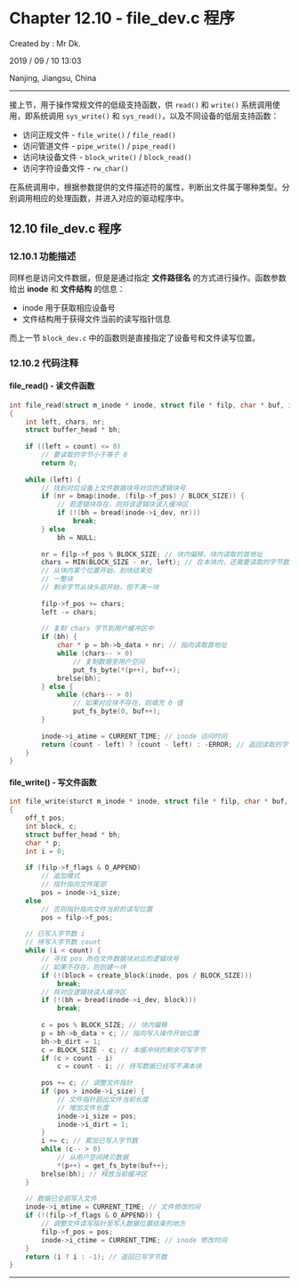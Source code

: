 # Chapter 12.10 - file_dev.c 程序

Created by : Mr Dk.

2019 / 09 / 10 13:03

Nanjing, Jiangsu, China

---

接上节，用于操作常规文件的低级支持函数，供 `read()` 和 `write()` 系统调用使用，即系统调用 `sys_write()` 和 `sys_read()`，以及不同设备的低层支持函数：

* 访问正规文件 - `file_write()` / `file_read()`
* 访问管道文件 - `pipe_write()` / `pipe_read()`
* 访问块设备文件 - `block_write()` / `block_read()`
* 访问字符设备文件 - `rw_char()`

在系统调用中，根据参数提供的文件描述符的属性，判断出文件属于哪种类型。分别调用相应的处理函数，并进入对应的驱动程序中。

## 12.10 file_dev.c 程序

### 12.10.1 功能描述

同样也是访问文件数据，但是是通过指定 **文件路径名** 的方式进行操作。函数参数给出 **inode** 和 **文件结构** 的信息：

* inode 用于获取相应设备号
* 文件结构用于获得文件当前的读写指针信息

而上一节 `block_dev.c` 中的函数则是直接指定了设备号和文件读写位置。

### 12.10.2 代码注释

#### file_read() - 读文件函数

```c
int file_read(struct m_inode * inode, struct file * filp, char * buf, int count)
{
    int left, chars, nr;
    struct buffer_head * bh;
    
    if ((left = count) <= 0)
        // 要读取的字节小于等于 0
        return 0;
    
    while (left) {
        // 找到对应设备上文件数据块号对应的逻辑块号
        if (nr = bmap(inode, (filp->f_pos) / BLOCK_SIZE)) {
            // 若逻辑块存在，则将该逻辑块读入缓冲区
            if (!(bh = bread(inode->i_dev, nr)))
                break;
        } else
            bh = NULL;
        
        nr = filp->f_pos % BLOCK_SIZE; // 块内偏移，块内读取的首地址
        chars = MIN(BLOCK_SIZE - nr, left); // 在本块内，还需要读取的字节数
        // 从块内某个位置开始，到块结束处
        // 一整块
        // 剩余字节从块头部开始，但不满一块
        
        filp->f_pos += chars;
        left -= chars;
        
        // 复制 chars 字节到用户缓冲区中
        if (bh) {
            char * p = bh->b_data + nr; // 指向读取首地址
            while (chars-- > 0)
                // 复制数据至用户空间
                put_fs_byte(*(p++), buf++);
            brelse(bh);
        } else {
            while (chars-- > 0)
                // 如果对应块不存在，则填充 0 值
                put_fs_byte(0, buf++);
        }
        
        inode->i_atime = CURRENT_TIME; // inode 访问时间
        return (count - left) ? (count - left) : -ERROR; // 返回读取的字节数
    }
}
```

#### file_write() - 写文件函数

```c
int file_write(sturct m_inode * inode, struct file * filp, char * buf, int count)
{
    off_t pos;
    int block, c;
    struct buffer_head * bh;
    char * p;
    int i = 0;
    
    if (filp->f_flags & O_APPEND)
        // 追加模式
        // 指针指向文件尾部
        pos = inode->i_size;
    else
        // 否则指针指向文件当前的读写位置
        pos = filp->f_pos;
    
    // 已写入字节数 i
    // 待写入字节数 count
    while (i < count) {
        // 寻找 pos 所在文件数据块对应的逻辑块号
        // 如果不存在，则创建一块
        if (!(block = create_block(inode, pos / BLOCK_SIZE)))
            break;
        // 将对应逻辑块读入缓冲区
        if (!(bh = bread(inode->i_dev, block)))
            break;
        
        c = pos % BLOCK_SIZE; // 块内偏移
        p = bh->b_data + c; // 指向写入操作开始位置
        bh->b_dirt = 1;
        c = BLOCK_SIZE - c; // 本缓冲块的剩余可写字节
        if (c > count - i)
            c = count - i; // 待写数据已经写不满本块
        
        pos += c; // 调整文件指针
        if (pos > inode->i_size) {
            // 文件指针超出文件当前长度
            // 增加文件长度
            inode->i_size = pos;
            inode->i_dirt = 1;
        }
        i += c; // 累加已写入字节数
        while (c-- > 0)
            // 从用户空间拷贝数据
            *(p++) = get_fs_byte(buf++);
        brelse(bh); // 释放当前缓冲区
    }
    
    // 数据已全部写入文件
    inode->i_mtime = CURRENT_TIME; // 文件修改时间
    if (!(filp->f_flags & O_APPEND)) {
        // 调整文件读写指针至写入数据位置结束的地方
        filp->f_pos = pos;
        inode->i_ctime = CURRENT_TIME; // inode 修改时间
    }
    return (i ? i : -1); // 返回已写字节数
}
```

---

